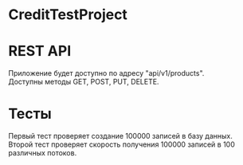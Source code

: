 # CreditTestProject

# REST API
Приложение будет доступно по адресу "api/v1/products".
<br>
Доступны методы GET, POST, PUT, DELETE.


# Тесты
Первый тест проверяет создание 100000 записей в базу данных.
<br>
Второй тест проверяет скорость получения 100000 записей в 100 различных потоков.